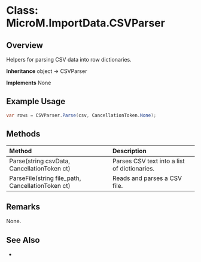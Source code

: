 # Class: MicroM.ImportData.CSVParser
## Overview
Helpers for parsing CSV data into row dictionaries.

**Inheritance**
object -> CSVParser

**Implements**
None

## Example Usage
```csharp
var rows = CSVParser.Parse(csv, CancellationToken.None);
```

## Methods
| Method | Description |
|:------------|:-------------|
| Parse(string csvData, CancellationToken ct) | Parses CSV text into a list of dictionaries. |
| ParseFile(string file_path, CancellationToken ct) | Reads and parses a CSV file. |

## Remarks
None.

## See Also
-
